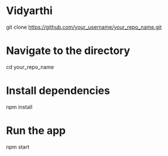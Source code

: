 # Vidyarthi
git clone https://github.com/your_username/your_repo_name.git

# Navigate to the directory
cd your_repo_name

# Install dependencies
npm install

# Run the app
npm start
